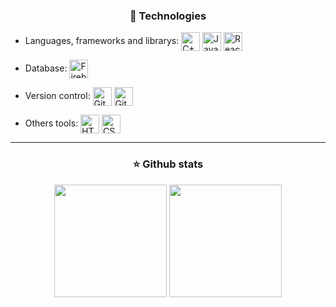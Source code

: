 <h3 align="center">🔧 Technologies</h3>

- Languages, frameworks and librarys: 
  <img align="center" height="30rem" src="https://img.shields.io/badge/C%2B%2B-F34B7D?style=for-the-badge&logo=c%2B%2B&logoColor=white" alt="C++"/> 
  <img align="center" height="30rem" src="https://img.shields.io/badge/JavaScript-F1E05A?style=for-the-badge&logo=javascript&logoColor=white" alt="Javascript"/>
  <img align="center" height="30rem" src="https://img.shields.io/badge/React-282C34?style=for-the-badge&logo=react&logoColor=61DAFB" alt="React"/>
 
- Database:
  <img align="center" height="30rem" src="https://img.shields.io/badge/Firebase-F29D0C?style=for-the-badge&logo=firebase&logoColor=white" alt="Firebase"/> 

- Version control:
  <img align="center" height="30rem" src="https://img.shields.io/badge/GIT-E44C30?style=for-the-badge&logo=git&logoColor=white" alt="Git"/> 
  <img align="center" height="30rem" src="https://img.shields.io/badge/GitHub-100000?style=for-the-badge&logo=github&logoColor=white" alt="Github"/> 

- Others tools: 
  <img align="center" height="30rem" src="https://img.shields.io/badge/HTML5-E24C26?style=for-the-badge&logo=html5&logoColor=white" alt="HTML5"/> 
  <img align="center" height="30rem" src="https://img.shields.io/badge/CSS3-563D7C?style=for-the-badge&logo=css3&logoColor=white" alt="CSS3"/>

---          

<h3 align="center">⭐ Github stats</h3> 

<div align="center">
  <img height="180em" src="https://github-readme-stats.vercel.app/api/top-langs/?username=fco3lho&layout=compact&langs_count=6&theme=dracula&hide_border=true"/>
  <img height="180em" src="https://github-readme-stats.vercel.app/api?username=fco3lho&show_icons=true&include_all_commits=true&theme=dracula&hide_border=true"/>
</div>
